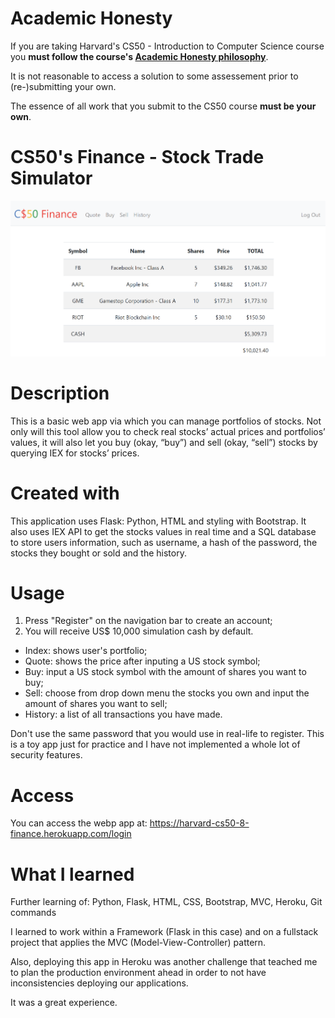 # Academic Honesty
If you are taking Harvard's CS50 - Introduction to Computer Science course you **must follow the course's [Academic Honesty philosophy](https://cs50.harvard.edu/x/2021/honesty/)**.

It is not reasonable to access a solution to some assessement prior to (re-)submitting your own.

The essence of all work that you submit to the CS50 course **must be your own**. 

# CS50's Finance - Stock Trade Simulator
![](/finance_portfolio.png)

# Description
This is a basic web app via which you can manage portfolios of stocks. Not only will this tool allow you to check real stocks’ actual prices and portfolios’ values, it will also let you buy (okay, “buy”) and sell (okay, “sell”) stocks by querying IEX for stocks’ prices.

# Created with 
This application uses Flask: Python, HTML and styling with Bootstrap. It also uses IEX API to get the stocks values in real time and a SQL database to store users information, such as username, a hash of the password, the stocks they bought or sold and the history.

# Usage 
1. Press "Register" on the navigation bar to create an account;
2. You will receive US$ 10,000 simulation cash by default.
* Index: shows user's portfolio;
* Quote: shows the price after inputing a US stock symbol;
* Buy: input a US stock symbol with the amount of shares you want to buy;
* Sell: choose from drop down menu the stocks you own and input the amount of shares you want to sell;
* History: a list of all transactions you have made.

Don't use the same password that you would use in real-life to register. This is a toy app just for practice and I have not implemented a whole lot of security features.

# Access
You can access the webp app at: https://harvard-cs50-8-finance.herokuapp.com/login

# What I learned
Further learning of: Python, Flask, HTML, CSS, Bootstrap, MVC, Heroku, Git commands

I learned to work within a Framework (Flask in this case) and on a fullstack project that applies the MVC (Model-View-Controller) pattern.

Also, deploying this app in Heroku was another challenge that teached me to plan the production environment ahead in order to not have inconsistencies deploying our applications. 

It was a great experience.
